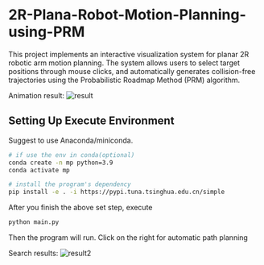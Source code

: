 # 2R-Plana-Robot-Motion-Planning-using-PRM
This project implements an interactive visualization system for planar 2R robotic arm motion planning. The system allows users to select target positions through mouse clicks, and automatically generates collision-free trajectories using the Probabilistic Roadmap Method (PRM) algorithm. 

Animation result:
![result](https://github.com/user-attachments/assets/af15eac7-0a7b-4661-aa5c-bab0b79f0370)

## Setting Up Execute Environment

Suggest to use Anaconda/miniconda.

```bash
# if use the env in conda(optional)
conda create -n mp python=3.9
conda activate mp

# install the program's dependency
pip install -e . -i https://pypi.tuna.tsinghua.edu.cn/simple
```

After you finish the above set step, execute

```bash
python main.py
```

Then the program will run. Click on the right for automatic path planning

Search results:
![result2](https://github.com/user-attachments/assets/87757db9-9b77-4bc0-8a89-08d521199b78)


